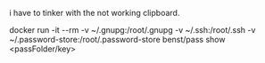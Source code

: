 i have to tinker with the not working clipboard.

docker run -it --rm -v ~/.gnupg:/root/.gnupg -v ~/.ssh:/root/.ssh -v ~/.password-store:/root/.password-store benst/pass show <passFolder/key>
